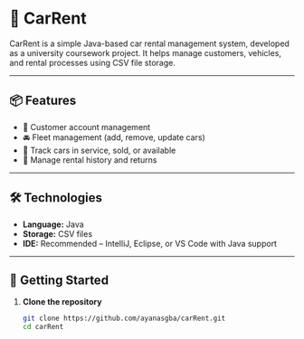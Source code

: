 # 🚗 CarRent

CarRent is a simple Java-based car rental management system, developed as a university coursework project. It helps manage customers, vehicles, and rental processes using CSV file storage.

---

## 📦 Features

- 👤 Customer account management  
- 🚘 Fleet management (add, remove, update cars)  
- 🔧 Track cars in service, sold, or available  
- 🧾 Manage rental history and returns  

---

## 🛠️ Technologies

- **Language:** Java  
- **Storage:** CSV files  
- **IDE:** Recommended – IntelliJ, Eclipse, or VS Code with Java support  

---

## 🚀 Getting Started

1. **Clone the repository**

   ```bash
   git clone https://github.com/ayanasgba/carRent.git
   cd carRent

